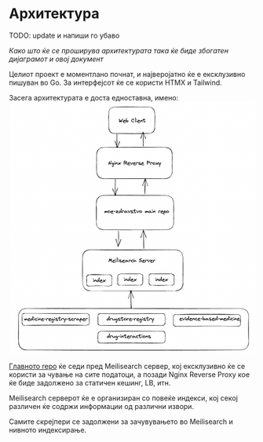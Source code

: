 # Архитектура
TODO: update и напиши го убаво


*Како што ќе се проширува архитектурата така ќе биде збогатен дијаграмот и овој документ* 


Целиот проект е моментлано почнат, и најверојатно ќе е ексклузивно пишуван во Go. За интерфејсот ќе се користи HTMX и Tailwind.


Засега архитектурата е доста едноставна, имено:
![architecture_v5.png](./architecture_v5.png)


[Главното repo](https://github.com/info-med/info-med-main) ќе седи пред Meilisearch сервер, кој ексклузивно ќе се користи за чување на сите податоци, а позади Nginx Reverse Proxy кое ќе биде задолжено за статичен кешинг, LB, итн.

Meilisearch серверот ќе е организиран со повеќе индекси, кој секој различен ќе содржи информации од различни извори.

Самите скрејпери се задолжени за зачувувањето во Meilisearch и нивното индексирање.
